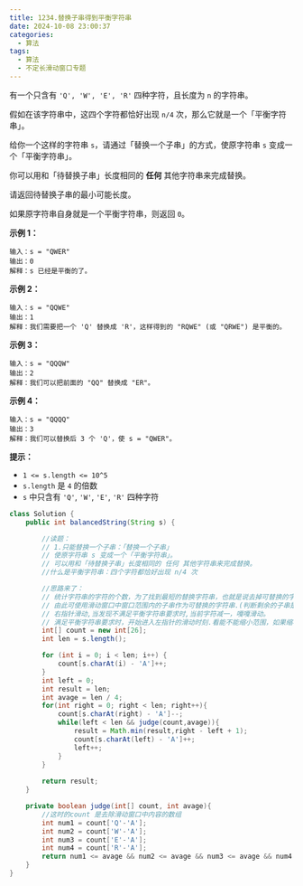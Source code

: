 ```yaml
---
title: 1234.替换子串得到平衡字符串
date: 2024-10-08 23:00:37
categories:
  - 算法
tags:
  - 算法
  - 不定长滑动窗口专题
---
```


有一个只含有 `'Q', 'W', 'E', 'R'` 四种字符，且长度为 `n` 的字符串。

假如在该字符串中，这四个字符都恰好出现 `n/4` 次，那么它就是一个「平衡字符串」。

 

给你一个这样的字符串 `s`，请通过「替换一个子串」的方式，使原字符串 `s` 变成一个「平衡字符串」。

你可以用和「待替换子串」长度相同的 **任何** 其他字符串来完成替换。

请返回待替换子串的最小可能长度。

如果原字符串自身就是一个平衡字符串，则返回 `0`。

 

**示例 1：**

```
输入：s = "QWER"
输出：0
解释：s 已经是平衡的了。
```

**示例 2：**

```
输入：s = "QQWE"
输出：1
解释：我们需要把一个 'Q' 替换成 'R'，这样得到的 "RQWE" (或 "QRWE") 是平衡的。
```

**示例 3：**

```
输入：s = "QQQW"
输出：2
解释：我们可以把前面的 "QQ" 替换成 "ER"。 
```

**示例 4：**

```
输入：s = "QQQQ"
输出：3
解释：我们可以替换后 3 个 'Q'，使 s = "QWER"。
```

 

**提示：**

- `1 <= s.length <= 10^5`
- `s.length` 是 `4` 的倍数
- `s` 中只含有 `'Q'`, `'W'`, `'E'`, `'R'` 四种字符

```java
class Solution {
    public int balancedString(String s) {

        //读题：
        // 1.只能替换一个子串：「替换一个子串」
        // 使原字符串 s 变成一个「平衡字符串」。
        // 可以用和「待替换子串」长度相同的 任何 其他字符串来完成替换。
        //什么是平衡字符串：四个字符都恰好出现 n/4 次

        //思路来了：
        // 统计字符串的字符的个数，为了找到最短的替换字符串，也就是说去掉可替换的字符串后，其他字符串满足{这四个字符都恰好出现 n/4 次}的规则.
        // 由此可使用滑动窗口中窗口范围内的子串作为可替换的字符串.(判断剩余的子串是否满足平衡字符串要求.)
        // 右指针滑动,当发现不满足平衡字符串要求时,当前字符减一，嘎嘎滑动。
        // 满足平衡字符串要求时，开始进入左指针的滑动时刻.看能不能缩小范围，如果缩小范围也没问题，则认为满足要求
        int[] count = new int[26];
        int len = s.length();

        for (int i = 0; i < len; i++) {
            count[s.charAt(i) - 'A']++;
        }
        int left = 0;
        int result = len;
        int avage = len / 4;
        for(int right = 0; right < len; right++){
            count[s.charAt(right) - 'A']--;
            while(left < len && judge(count,avage)){
                result = Math.min(result,right - left + 1);
                count[s.charAt(left) - 'A']++;
                left++;
            }
        }
        
        return result;
    }

    private boolean judge(int[] count, int avage){
        //这时的count 是去除滑动窗口中内容的数组
        int num1 = count['Q'-'A'];
        int num2 = count['W'-'A'];
        int num3 = count['E'-'A'];
        int num4 = count['R'-'A'];
        return num1 <= avage && num2 <= avage && num3 <= avage && num4 <= avage;
    }
}
```

